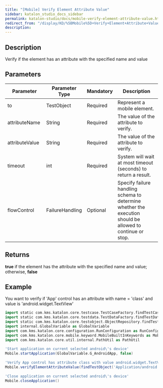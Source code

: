 ```yaml
---
title: "[Mobile] Verify Element Attribute Value" 
sidebar: katalon_studio_docs_sidebar
permalink: katalon-studio/docs/mobile-verify-element-attribute-value.html 
redirect_from: "/display/KD/%5BMobile%5D+Verify+Element+Attribute+Value" 
description: 
---
```

Description
-----------

Verify if the element has an attribute with the specified name and value  

Parameters
----------

<table><thead><tr><th>Parameter</th><th>Parameter Type</th><th>Mandatory</th><th>Description</th></tr></thead><tbody><tr><td>to</td><td>TestObject&nbsp;</td><td>Required</td><td>Represent a mobile element.</td></tr><tr><td>attributeName&nbsp;</td><td>String&nbsp;</td><td>Required</td><td>The value of the attribute to verify.</td></tr><tr><td>attributeValue&nbsp;</td><td>String&nbsp;</td><td>Required</td><td>The value of the attribute to verify.</td></tr><tr><td>timeout&nbsp;</td><td>int</td><td>Required</td><td>System will wait at most timeout (seconds) to return a result.</td></tr><tr><td>flowControl</td><td>FailureHandling</td><td>Optional</td><td><span>Spec</span><span>ify </span><a>failure handling</a><span> schema to determine whether the execution should be allowed to continue or stop.</span></td></tr></tbody></table>

Returns
-------

**true** if the element has the attribute with the specified name and value; otherwise, **false**

Example
-------

You want to verify if 'App' control has an attribute with name = 'class' and value is 'android.widget.TextView'

```groovy
import static com.kms.katalon.core.testcase.TestCaseFactory.findTestCase
import static com.kms.katalon.core.testdata.TestDataFactory.findTestData
import static com.kms.katalon.core.testobject.ObjectRepository.findTestObject
import internal.GlobalVariable as GlobalVariable
import com.kms.katalon.core.configuration.RunConfiguration as RunConfiguration
import com.kms.katalon.core.mobile.keyword.MobileBuiltInKeywords as Mobile
import com.kms.katalon.core.util.internal.PathUtil as PathUtil
 
'Start application on current selected android\'s device'
Mobile.startApplication(GlobalVariable.G_AndroidApp, false)
 
'Verify App control has attribute class with value android.widget.TextView'
Mobile.verifyElementAttributeValue(findTestObject('Application/android.widget.TextView - App'),'class','android.widget.TextView', 10)
 
'Close application on current selected android\'s device'
Mobile.closeApplication()
```